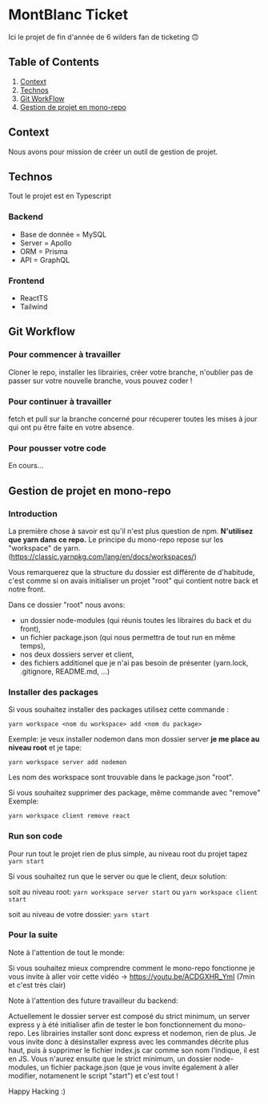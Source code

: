# MontBlanc Ticket

Ici le projet de fin d'année de 6 wilders fan de ticketing 🙃

## Table of Contents
1. [Context](#Context)
2. [Technos](#Technos)
3. [Git WorkFlow](#Git-Workflow)
4. [Gestion de projet en mono-repo](#Gestion-de-projet-en-mono-repo)

## Context

Nous avons pour mission de créer un outil de gestion de projet.

## Technos

Tout le projet est en Typescript

### Backend

- Base de donnée = MySQL
- Server = Apollo
- ORM = Prisma
- API = GraphQL

### Frontend

- ReactTS
- Tailwind

## Git Workflow

### Pour commencer à travailler

Cloner le repo, installer les librairies, créer votre branche, n'oublier pas de passer sur votre nouvelle branche, vous pouvez coder !

### Pour continuer à travailler

fetch et pull sur la branche concerné pour récuperer toutes les mises à jour qui ont pu être faite en votre absence.

### Pour pousser votre code

En cours...

## Gestion de projet en mono-repo

### Introduction

La première chose à savoir est qu'il n'est plus question de npm. **N'utilisez que yarn dans ce repo.** Le principe du mono-repo repose sur les "workspace" de yarn. (https://classic.yarnpkg.com/lang/en/docs/workspaces/)

Vous remarquerez que la structure du dossier est différente de d'habitude, c'est comme si on avais initialiser un projet "root" qui contient notre back et notre front.

Dans ce dossier "root" nous avons:

- un dossier node-modules (qui réunis toutes les libraires du back et du front),
- un fichier package.json (qui nous permettra de tout run en même temps),
- nos deux dossiers server et client,
- des fichiers additionel que je n'ai pas besoin de présenter (yarn.lock, .gitignore, README.md, ...)

### Installer des packages

Si vous souhaitez installer des packages utilisez cette commande :

```yarn workspace <nom du workspace> add <nom du package>```

Exemple: je veux installer nodemon dans mon dossier server **je me place au niveau root** et je tape:

```yarn workspace server add nodemon```

Les nom des workspace sont trouvable dans le package.json "root".

Si vous souhaitez supprimer des package, même commande avec "remove"
Exemple:

```yarn workspace client remove react```

### Run son code

Pour run tout le projet rien de plus simple, au niveau root du projet tapez ```yarn start```

Si vous souhaitez run que le server ou que le client, deux solution:

soit au niveau root:
```yarn workspace server start``` ou ```yarn workspace client start```

soit au niveau de votre dossier:
```yarn start```

### Pour la suite

Note à l'attention de tout le monde:

Si vous souhaitez mieux comprendre comment le mono-repo fonctionne je vous invite à aller voir cette vidéo -> https://youtu.be/ACDGXHR_YmI (7min et c'est très clair)

Note à l'attention des future travailleur du backend:

Actuellement le dossier server est composé du strict minimum, un server express y à été initialiser afin de tester le bon fonctionnement du mono-repo. Les librairies installer sont donc express et nodemon, rien de plus. Je vous invite donc à désinstaller express avec les commandes décrite plus haut, puis à supprimer le fichier index.js car comme son nom l'indique, il est en JS. Vous n'aurez ensuite que le strict minimum, un dossier node-modules, un fichier package.json (que je vous invite également à aller modifier, notamenent le script "start") et c'est tout !

Happy Hacking :)
